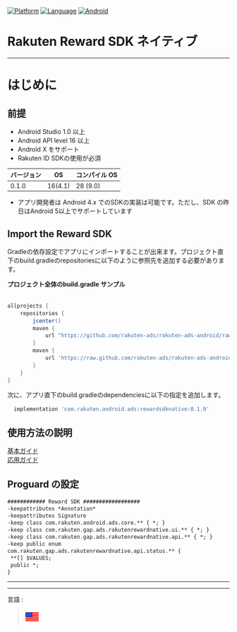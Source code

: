 <div id="top"></div>

[![Platform](http://img.shields.io/badge/platform-Android-brightgreen.svg?style=flat)](https://developer.android.com)
[![Language](http://img.shields.io/badge/language-Kotlin-green.svg?style=flat)](https://github.com/JetBrains/kotlin)
[![Android](http://img.shields.io/badge/support-API_Level_16+-blue.svg?style=flat)](https://developer.android.com)

# Rakuten Reward SDK ネイティブ

---
# はじめに

<div id="prerequisites"></div>

## 前提

* Android Studio 1.0 以上
* Android API level 16 以上
* Android X をサポート
* Rakuten ID SDKの使用が必須

| バージョン        | OS           | コンパイル OS
--- | --- | ---
|0.1.0|16(4.1)|28 (9.0)|

* アプリ開発者は Android 4.x でのSDKの実装は可能です。ただし、SDK の昨日はAndroid 5以上でサポートしています

<div id="import_sdk"></div>

## Import the Reward SDK
Gradleの依存設定でアプリにインポートすることが出来ます。プロジェクト直下のbuild.gradleのrepositoriesに以下のように参照先を追加する必要があります。

**プロジェクト全体のbuild.gradle サンプル**

```groovy

allprojects {
    repositories {
        jcenter()
        maven {
            url "https://github.com/rakuten-ads/rakuten-ads-android/raw/master/maven"
        }
        maven { 
            url 'https://raw.github.com/rakuten-ads/rakuten-ads-android/master/maven' 
        }
    }
}
```

次に、アプリ直下のbuild.gradleのdependenciesに以下の指定を追加します。

```groovy
  implementation 'com.rakuten.android.ads:rewardsdknative:0.1.0'
```

## 使用方法の説明
[基本ガイド](./basic/README.md)  
[応用ガイド](./advanced/README.md)

## Proguard の設定
```
############ Reward SDK ##################
-keepattributes *Annotation*
-keepattributes Signature
-keep class com.rakuten.android.ads.core.** { *; }
-keep class com.rakuten.gap.ads.rakutenrewardnative.ui.** { *; }
-keep class com.rakuten.gap.ads.rakutenrewardnative.api.** { *; }
-keep public enum com.rakuten.gap.ads.rakutenrewardnative.api.status.** {
 **[] $VALUES;
 public *;
}
```

---

---
言語 :
> [![jp](../lang/en.png)](../../README.md)



